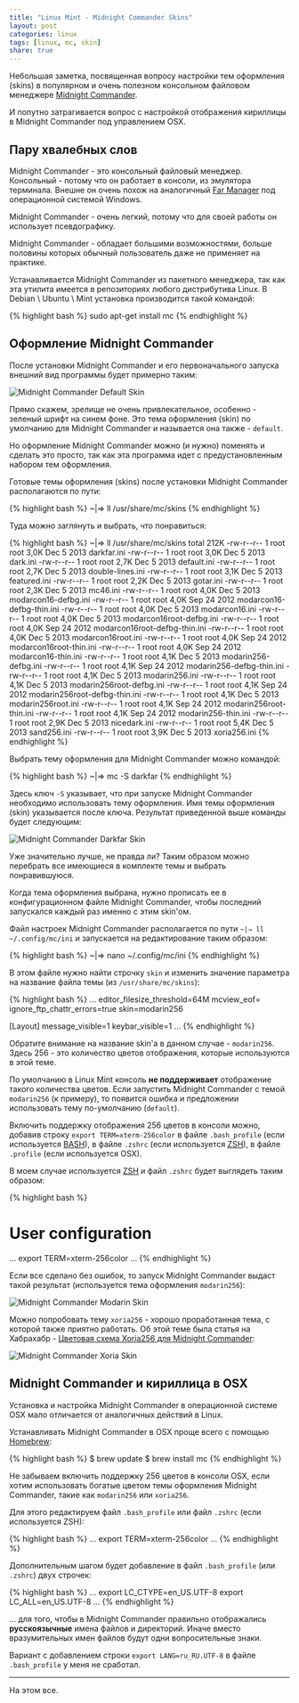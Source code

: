 ```yaml
---
title: "Linux Mint - Midnight Commander Skins"
layout: post
categories: linux
tags: [linux, mc, skin]
share: true
---
```


Небольшая заметка, посвященная вопросу настройки тем оформления (skins) в популярном и очень полезном консольном файловом менеджере [Midnight Commander](http://www.midnight-commander.org/ "Midnight Commander").

И попутно затрагивается вопрос с настройкой отображения кириллицы в Midnight Commander под управлением OSX.

## Пару хвалебных слов

Midnight Commander - это консольный файловый менеджер. Консольный - потому что он работает в консоли, из эмулятора терминала. Внешне он очень похож на аналогичный [Far Manager](http://farmanager.com/index.php?l=ru "Far Manager") под операционной системой Windows.

Midnight Commander - очень легкий, потому что для своей работы он использует псевдографику.

Midnight Commander - обладает большими возможностями, больше половины которых обычный пользователь даже не применяет на практике.

Устанавливается Midnight Commander из пакетного менеджера, так как эта утилита имеется в репозиториях любого дистрибутива Linux. В Debian \ Ubuntu \ Mint установка производится такой командой:

{% highlight bash %}
sudo apt-get install mc
{% endhighlight %}

## Оформление Midnight Commander

После установки Midnight Commander и его первоначального запуска внешний вид программы будет примерно таким:

![Midnight Commander Default Skin]({{site.url}}/images/uploads/2016/04/linux-mc-01.png "Midnight Commander Default Skin")

Прямо скажем, зрелище не очень привлекательное, особенно - зеленый шрифт на синем фоне. Это тема оформления (skin) по умолчанию для Midnight Commander и называется она также - `default`.

Но оформление Midnight Commander можно (и нужно) поменять и сделать это просто, так как эта программа идет с предустановленным набором тем оформления.

Готовые темы оформления (skins) после установки Midnight Commander располагаются по пути:

{% highlight bash %}
~|⇒ ll /usr/share/mc/skins
{% endhighlight %}

Туда можно заглянуть и выбрать, что понравиться:

{% highlight bash %}
~|⇒ ll /usr/share/mc/skins
total 212K
-rw-r--r-- 1 root root 3,0K Dec  5  2013 darkfar.ini
-rw-r--r-- 1 root root 3,0K Dec  5  2013 dark.ini
-rw-r--r-- 1 root root 2,7K Dec  5  2013 default.ini
-rw-r--r-- 1 root root 2,7K Dec  5  2013 double-lines.ini
-rw-r--r-- 1 root root 3,1K Dec  5  2013 featured.ini
-rw-r--r-- 1 root root 2,2K Dec  5  2013 gotar.ini
-rw-r--r-- 1 root root 2,3K Dec  5  2013 mc46.ini
-rw-r--r-- 1 root root 4,0K Dec  5  2013 modarcon16-defbg.ini
-rw-r--r-- 1 root root 4,0K Sep 24  2012 modarcon16-defbg-thin.ini
-rw-r--r-- 1 root root 4,0K Dec  5  2013 modarcon16.ini
-rw-r--r-- 1 root root 4,0K Dec  5  2013 modarcon16root-defbg.ini
-rw-r--r-- 1 root root 4,0K Sep 24  2012 modarcon16root-defbg-thin.ini
-rw-r--r-- 1 root root 4,0K Dec  5  2013 modarcon16root.ini
-rw-r--r-- 1 root root 4,0K Sep 24  2012 modarcon16root-thin.ini
-rw-r--r-- 1 root root 4,0K Sep 24  2012 modarcon16-thin.ini
-rw-r--r-- 1 root root 4,1K Dec  5  2013 modarin256-defbg.ini
-rw-r--r-- 1 root root 4,1K Sep 24  2012 modarin256-defbg-thin.ini
-rw-r--r-- 1 root root 4,1K Dec  5  2013 modarin256.ini
-rw-r--r-- 1 root root 4,1K Dec  5  2013 modarin256root-defbg.ini
-rw-r--r-- 1 root root 4,1K Sep 24  2012 modarin256root-defbg-thin.ini
-rw-r--r-- 1 root root 4,1K Dec  5  2013 modarin256root.ini
-rw-r--r-- 1 root root 4,1K Sep 24  2012 modarin256root-thin.ini
-rw-r--r-- 1 root root 4,1K Sep 24  2012 modarin256-thin.ini
-rw-r--r-- 1 root root 2,9K Dec  5  2013 nicedark.ini
-rw-r--r-- 1 root root 5,4K Dec  5  2013 sand256.ini
-rw-r--r-- 1 root root 3,9K Dec  5  2013 xoria256.ini
{% endhighlight %}

Выбрать тему оформления для Midnight Commander можно командой:

{% highlight bash %}
~|⇒ mc -S darkfar
{% endhighlight %}

Здесь ключ `-S` указывает, что при запуске Midnight Commander необходимо использовать тему оформления. Имя темы оформления (skin) указывается после ключа. Результат приведенной выше команды будет следующим:

![Midnight Commander Darkfar Skin]({{site.url}}/images/uploads/2016/04/linux-mc-darkfar.png "Midnight Commander Darkfar Skin")

Уже значительно лучше, не правда ли? Таким образом можно перебрать все имеющиеся в комплекте темы и выбрать понравившуюся.

Когда тема оформления выбрана, нужно прописать ее в конфигурационном файле Midnight Commander, чтобы последний запускался каждый раз именно с этим skin'ом.

Файл настроек Midnight Commander располагается по пути `~|⇒ ll ~/.config/mc/ini` и запускается на редактирование таким образом:

{% highlight bash %}
~|⇒ nano ~/.config/mc/ini
{% endhighlight %}

В этом файле нужно найти строчку `skin` и изменить значение параметра на название файла темы (из `/usr/share/mc/skins`):

{% highlight bash %}
...
editor_filesize_threshold=64M
mcview_eof=
ignore_ftp_chattr_errors=true
skin=modarin256

[Layout]
message_visible=1
keybar_visible=1
...
{% endhighlight %}

Обратите внимание на название skin'а в данном случае - `modarin256`. Здесь 256 - это количество цветов отображения, которые используются в этой теме.

По умолчанию в Linux Mint консоль **не поддерживает** отображение такого количества цветов. Если запустить Midnight Commander с темой `modarin256` (к примеру), то появится ошибка и предложении использовать тему по-умолчанию (`default`).

Включить поддержку отображения 256 цветов в консоли можно, добавив строку `export TERM=xterm-256color` в файле `.bash_profile` (если используется [BASH](https://habrahabr.ru/post/47163/ "BASH")), в файле `.zshrc` (если используется [ZSH](http://zsh.sourceforge.net/ "ZSH")), в файле `.profile` (если используется OSX).

В моем случае используется [ZSH](http://zsh.sourceforge.net/ "ZSH") и файл `.zshrc` будет выглядеть таким образом:

{% highlight bash %}
# User configuration
...
export TERM=xterm-256color
...
{% endhighlight %}

Если все сделано без ошибок, то запуск Midnight Commander выдаст такой результат (используется тема оформления `modarin256`):

![Midnight Commander Modarin Skin]({{site.url}}/images/uploads/2016/04/linux-mc-modarin.png "Midnight Commander Modarin Skin")

Можно попробовать тему `xoria256` - хорошо проработанная тема, с которой также приятно работать. Об этой теме была статья на Хабрахабр - [Цветовая схема Xoria256 для Midnight Commander](https://habrahabr.ru/post/111605/ "Цветовая схема Xoria256 для Midnight Commander"):

![Midnight Commander Xoria Skin]({{site.url}}/images/uploads/2016/04/linux-mc-xoria.png "Midnight Commander Xoria Skin")

## Midnight Commander и кириллица в OSX

Установка и настройка Midnight Commander в операционной системе OSX мало отличается от аналогичных действий в Linux.

Устанавливать Midnight Commander в OSX проще всего с помощью [Homebrew](http://brew.sh/ "Homebrew"):

{% highlight bash %}
$ brew update
$ brew install mc
{% endhighlight %}

Не забываем включить поддержку 256 цветов в консоли OSX, если хотим использовать богатые цветом темы оформления Midnight Commander, такие как `modarin256` или `xoria256`.

Для этого редактируем файл `.bash_profile` или файл `.zshrc` (если используется ZSH):

{% highlight bash %}
...
export TERM=xterm-256color
...
{% endhighlight %}

Дополнительным шагом будет добавление в файл `.bash_profile` (или `.zshrc`) двух строчек:

{% highlight bash %}
...
export LC_CTYPE=en_US.UTF-8
export LC_ALL=en_US.UTF-8
...
{% endhighlight %}

... для того, чтобы в Midnight Commander правильно отображались **русскоязычные** имена файлов и директорий. Иначе вместо вразумительных имен файлов будут одни вопросительные знаки.

Вариант с добавлением строки `export LANG=ru_RU.UTF-8` в файле `.bash_profile` у меня не сработал.

***

На этом все.
